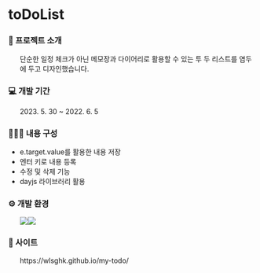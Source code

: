 # toDoList
<h3>📑 프로젝트 소개</h3>
<ul>단순한 일정 체크가 아닌 메모장과 다이어리로 활용할 수 있는 투 두 리스트를 염두에 두고 디자인했습니다.</ul>
<h3>💻 개발 기간</h3>
<ul>2023. 5. 30 ~ 2022. 6. 5</ul>
<h3>👩🏻‍💻 내용 구성</h3>
<ul>
<li>e.target.value를 활용한 내용 저장</li>
<li>엔터 키로 내용 등록</li>
<li>수정 및 삭제 기능</li>
<li>dayjs 라이브러리 활용</li>
</ul>
<h3>⚙ 개발 환경</h3>
<ul>
<img src="https://img.shields.io/badge/react-61DAFB?style=for-the-badge&logo=react&logoColor=black"><img src="https://img.shields.io/badge/sass-CC6699?style=for-the-badge&logo=sass&logoColor=white"></li>
</ul>
<h3>🔎 사이트</h3>
<ul>https://wlsghk.github.io/my-todo/</ul>
